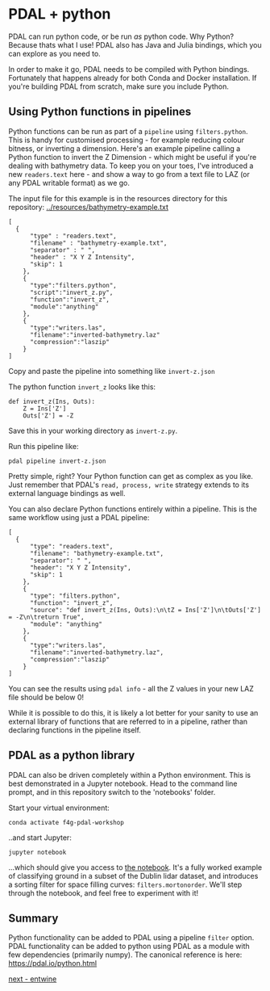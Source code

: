 # PDAL + python

PDAL can run python code, or be run *as* python code. Why Python? Because thats what I use! PDAL also has Java and Julia bindings, which you can explore as you need to.

In order to make it go, PDAL needs to be compiled with Python bindings. Fortunately that happens already for both Conda and Docker installation. If you're building PDAL from scratch, make sure you include Python.

## Using Python functions in pipelines

Python functions can be run as part of a `pipeline` using `filters.python`. This is handy for customised processing - for example reducing colour bitness, or inverting a dimension. Here's an example pipeline calling a Python function to invert the Z Dimension - which might be useful if you're dealing with bathymetry data. To keep you on your toes, I've introduced a new `readers.text` here - and show a way to go from a text file to LAZ (or any PDAL writable format) as we go.

The input file for this example is in the resources directory for this repository: [../resources/bathymetry-example.txt](../resources/bathymetry-example.txt)

```
[
  {
      "type" : "readers.text",
      "filename" : "bathymetry-example.txt",
      "separator" : " ",
      "header" : "X Y Z Intensity",
      "skip": 1
    },
    {
      "type":"filters.python",
      "script":"invert_z.py",
      "function":"invert_z",
      "module":"anything"
    },
    {
      "type":"writers.las",
      "filename":"inverted-bathymetry.laz"
      "compression":"laszip"
    }
]
```

Copy and paste the pipeline into something like `invert-z.json`

The python function `invert_z` looks like this:

```
def invert_z(Ins, Outs):
    Z = Ins['Z']
    Outs['Z'] = -Z
```

Save this in your working directory as `invert-z.py`.

Run this pipeline like:

`pdal pipeline invert-z.json`

Pretty simple, right? Your Python function can get as complex as you like. Just remember that PDAL's `read, process, write` strategy extends to its external language bindings as well.

You can also declare Python functions entirely within a pipeline. This is the same workflow using just a PDAL pipeline:
```
[
  {
      "type": "readers.text",
      "filename": "bathymetry-example.txt",
      "separator": " ",
      "header": "X Y Z Intensity",
      "skip": 1
    },
    {
      "type": "filters.python",
      "function": "invert_z",
      "source": "def invert_z(Ins, Outs):\n\tZ = Ins['Z']\n\tOuts['Z'] = -Z\n\treturn True",
      "module": "anything"
    },
    {
      "type":"writers.las",
      "filename":"inverted-bathymetry.laz",
      "compression":"laszip"
    }
]
```

You can see the results using `pdal info` - all the Z values in your new LAZ file should be below 0!

While it is possible to do this, it is likely a lot better for your sanity to use an external library of functions that are referred to in a pipeline, rather than declaring functions in the pipeline itself.

## PDAL as a python library

PDAL can also be driven completely within a Python environment. This is best demonstrated in a Jupyter notebook. Head to the command line prompt, and in this repository switch to the 'notebooks' folder.

Start your virtual environment:

`conda activate f4g-pdal-workshop`

..and start Jupyter:

`jupyter notebook`

...which should give you access to [the notebook](../notebooks/PDAL-python.ipynb). It's a fully worked example of classifying ground in a subset of the Dublin lidar dataset, and introduces a sorting filter for space filling curves: `filters.mortonorder`. We'll step through  the notebook, and feel free to experiment with it!

## Summary

Python functionality can be added to PDAL using a pipeline `filter` option. PDAL functionality can be added to python using PDAL as a module with few dependencies (primarily numpy). The canonical reference is here: https://pdal.io/python.html

[next - entwine](5-entwine.md)

